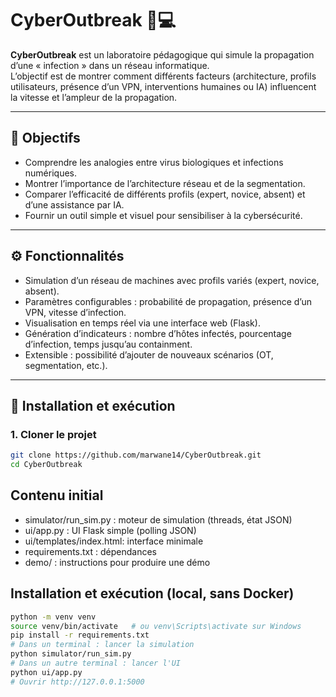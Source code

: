 # CyberOutbreak 🦠💻

**CyberOutbreak** est un laboratoire pédagogique qui simule la propagation d’une « infection » dans un réseau informatique.  
L’objectif est de montrer comment différents facteurs (architecture, profils utilisateurs, présence d’un VPN, interventions humaines ou IA) influencent la vitesse et l’ampleur de la propagation.

---

## 🎯 Objectifs
- Comprendre les analogies entre virus biologiques et infections numériques.  
- Montrer l’importance de l’architecture réseau et de la segmentation.  
- Comparer l’efficacité de différents profils (expert, novice, absent) et d’une assistance par IA.  
- Fournir un outil simple et visuel pour sensibiliser à la cybersécurité.

---

## ⚙️ Fonctionnalités
- Simulation d’un réseau de machines avec profils variés (expert, novice, absent).  
- Paramètres configurables : probabilité de propagation, présence d’un VPN, vitesse d’infection.  
- Visualisation en temps réel via une interface web (Flask).  
- Génération d’indicateurs : nombre d’hôtes infectés, pourcentage d’infection, temps jusqu’au containment.  
- Extensible : possibilité d’ajouter de nouveaux scénarios (OT, segmentation, etc.).

---

## 🚀 Installation et exécution

### 1. Cloner le projet
```bash
git clone https://github.com/marwane14/CyberOutbreak.git
cd CyberOutbreak
```

Contenu initial
--------------
- simulator/run_sim.py   : moteur de simulation (threads, état JSON)
- ui/app.py              : UI Flask simple (polling JSON)
- ui/templates/index.html: interface minimale
- requirements.txt       : dépendances
- demo/                  : instructions pour produire une démo

Installation et exécution (local, sans Docker)
---------------------------------------------
```bash
python -m venv venv
source venv/bin/activate   # ou venv\Scripts\activate sur Windows
pip install -r requirements.txt
# Dans un terminal : lancer la simulation
python simulator/run_sim.py
# Dans un autre terminal : lancer l'UI
python ui/app.py
# Ouvrir http://127.0.0.1:5000
